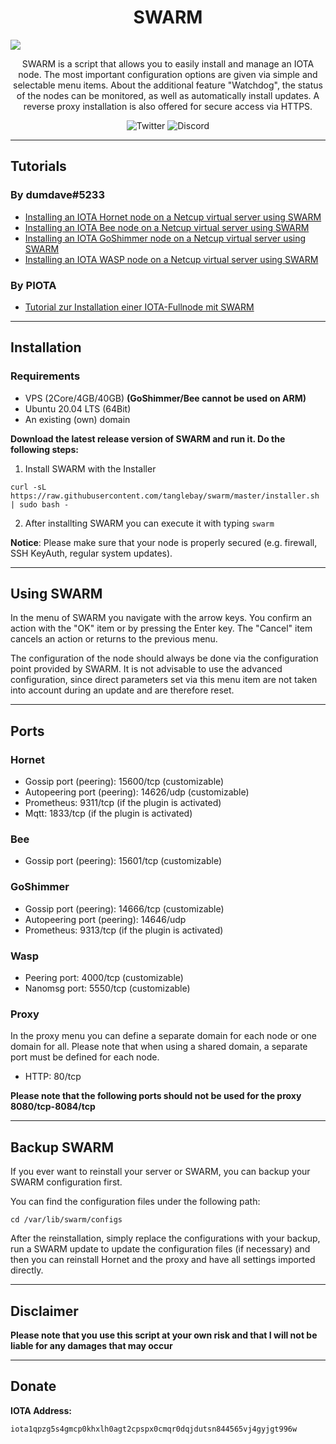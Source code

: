 <h1 align="center">
SWARM
</h1>

<p><img src="https://raw.githubusercontent.com/tanglebay/swarm/master/logo/swarm_gh_banner.png?sanitize=true"></p>

<p align="center">
SWARM is a script that allows you to easily install and manage an IOTA node. The most important configuration options are given via simple and selectable menu items. About the additional feature "Watchdog", the status of the nodes can be monitored, as well as automatically install updates. A reverse proxy installation is also offered for secure access via HTTPS.
</p>

<p align="center">
    <a href="https://twitter.com/TANGLEBAY" style="text-decoration:none;"><img src="https://img.shields.io/badge/Twitter-9cf.svg?logo=twitter" alt="Twitter"></a>
    <a href="https://discord.tanglebay.com/" style="text-decoration:none;"><img src="https://img.shields.io/badge/Discord-9cf.svg?logo=discord" alt="Discord"></a>
</p>

---

## Tutorials
### By dumdave#5233
- <a href="https://tangledust.com/install_iota_hornet_node_with_SWARM.html">Installing an IOTA Hornet node on a Netcup virtual server using SWARM</a>
- <a href="https://tangledust.com/install_iota_bee_node_with_SWARM.html">Installing an IOTA Bee node on a Netcup virtual server using SWARM</a>
- <a href="https://tangledust.com/install_iota_goshimmer_node_with_SWARM.html">Installing an IOTA GoShimmer node on a Netcup virtual server using SWARM</a>
- <a href="https://tangledust.com/install_iota_wasp_node_with_SWARM.html">Installing an IOTA WASP node on a Netcup virtual server using SWARM</a>
### By PIOTA
- <a href="https://iota-industrie-4-0.blogspot.com/2021/10/tutorial-zur-installation-einer-iota.html">Tutorial zur Installation einer IOTA-Fullnode mit SWARM</a>

---

## Installation

### Requirements
- VPS (2Core/4GB/40GB) **(GoShimmer/Bee cannot be used on ARM)**
- Ubuntu 20.04 LTS (64Bit)
- An existing (own) domain

**Download the latest release version of SWARM and run it. Do the following steps:**

1. Install SWARM with the Installer
```shell
curl -sL https://raw.githubusercontent.com/tanglebay/swarm/master/installer.sh | sudo bash -
```
2. After installting SWARM you can execute it with typing `swarm`

**Notice**: Please make sure that your node is properly secured (e.g. firewall, SSH KeyAuth, regular system updates).

---

## Using SWARM
In the menu of SWARM you navigate with the arrow keys. You confirm an action with the "OK" item or by pressing the Enter key. The "Cancel" item cancels an action or returns to the previous menu.

The configuration of the node should always be done via the configuration point provided by SWARM. It is not advisable to use the advanced configuration, since direct parameters set via this menu item are not taken into account during an update and are therefore reset.

---

## Ports
### Hornet
- Gossip port (peering): 15600/tcp (customizable)
- Autopeering port (peering): 14626/udp (customizable)
- Prometheus: 9311/tcp (if the plugin is activated)
- Mqtt: 1833/tcp (if the plugin is activated)
### Bee
- Gossip port (peering): 15601/tcp (customizable)
### GoShimmer
- Gossip port (peering): 14666/tcp (customizable)
- Autopeering port (peering): 14646/udp
- Prometheus: 9313/tcp (if the plugin is activated)
### Wasp
- Peering port: 4000/tcp (customizable)
- Nanomsg port: 5550/tcp (customizable)
### Proxy
In the proxy menu you can define a separate domain for each node or one domain for all. Please note that when using a shared domain, a separate port must be defined for each node.
- HTTP: 80/tcp

**Please note that the following ports should not be used for the proxy 8080/tcp-8084/tcp**

---

## Backup SWARM
If you ever want to reinstall your server or SWARM, you can backup your SWARM configuration first.

You can find the configuration files under the following path:
```shell
cd /var/lib/swarm/configs
```

After the reinstallation, simply replace the configurations with your backup, run a SWARM update to update the configuration files (if necessary) and then you can reinstall Hornet and the proxy and have all settings imported directly.

---

## Disclaimer

**Please note that you use this script at your own risk and that I will not be liable for any damages that may occur**

---

## Donate

**IOTA Address:**
```
iota1qpzg5s4gmcp0khxlh0agt2cpspx0cmqr0dqjdutsn844565vj4gyjgt996w
```